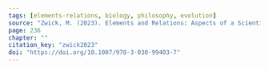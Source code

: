 ```yaml
---
tags: [elements-relations, biology, philosophy, evolution]
source: "Zwick, M. (2023). Elements and Relations: Aspects of a Scientific Metaphysics (Vol. 35). Springer International Publishing."
page: 236
chapter: ""
citation_key: "zwick2023"
doi: "https://doi.org/10.1007/978-3-030-99403-7"
---
```


